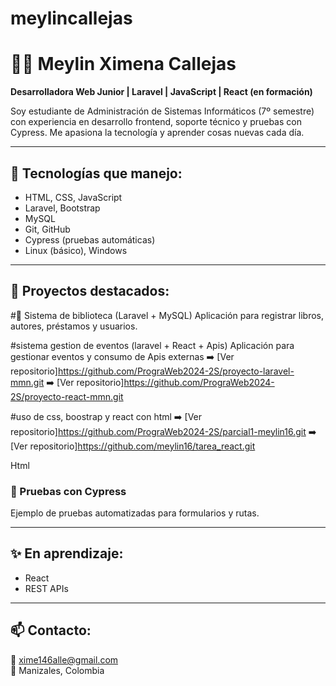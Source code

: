 # meylincallejas

# 👩‍💻 Meylin Ximena Callejas
**Desarrolladora Web Junior | Laravel | JavaScript | React (en formación)**

Soy estudiante de Administración de Sistemas Informáticos (7º semestre) con experiencia en desarrollo frontend, soporte técnico y pruebas con Cypress. Me apasiona la tecnología y aprender cosas nuevas cada día.

---

## 🧰 Tecnologías que manejo:
- HTML, CSS, JavaScript
- Laravel, Bootstrap
- MySQL
- Git, GitHub
- Cypress (pruebas automáticas)
- Linux (básico), Windows

---

## 📁 Proyectos destacados:

#📘 Sistema de biblioteca (Laravel + MySQL)
Aplicación para registrar libros, autores, préstamos y usuarios.

#sistema gestion de eventos (laravel + React + Apis)
Aplicación para gestionar eventos y consumo de Apis externas
➡️ [Ver repositorio]https://github.com/PrograWeb2024-2S/proyecto-laravel-mmn.git
➡️ [Ver repositorio]https://github.com/PrograWeb2024-2S/proyecto-react-mmn.git

#uso de css, boostrap y react con html
➡️ [Ver repositorio]https://github.com/PrograWeb2024-2S/parcial1-meylin16.git
➡️ [Ver repositorio]https://github.com/meylin16/tarea_react.git

Html 
### 🧪 Pruebas con Cypress
Ejemplo de pruebas automatizadas para formularios y rutas.


---

## ✨ En aprendizaje:
- React
- REST APIs


---

## 📫 Contacto:
📧 xime146alle@gmail.com  
📍 Manizales, Colombia
